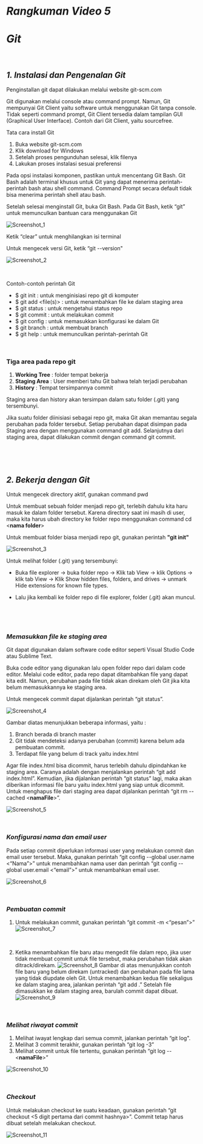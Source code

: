 # ***Rangkuman Video 5***
# ***Git***

<p>&nbsp;</p>

## ***1. Instalasi dan Pengenalan Git***
Penginstallan git dapat dilakukan melalui website git-scm.com 

Git digunakan melalui console atau command prompt. Namun, Git mempunyai Git Client yaitu software untuk menggunakan Git tanpa console. Tidak seperti command prompt, Git Client tersedia dalam tampilan GUI (Graphical User Interface). Contoh dari Git Client, yaitu sourcefree.

Tata cara install Git
1.	Buka website git-scm.com
2.	Klik download for Windows
3.	Setelah proses pengunduhan selesai, klik filenya
4.	Lakukan proses instalasi sesuai preferensi

Pada opsi instalasi komponen, pastikan untuk mencentang Git Bash. Git Bash adalah terminal khusus untuk Git yang dapat menerima perintah-perintah bash atau shell command. Command Prompt secara default tidak bisa menerima perintah shell atau bash. 

Setelah selesai menginstall Git, buka Git Bash. Pada Git Bash, ketik “git” untuk memunculkan bantuan cara menggunakan Git

![Screenshot_1](https://i.ibb.co/Ms9HtN1/Picture1.jpg)

Ketik “clear” untuk menghilangkan isi terminal

Untuk mengecek versi Git, ketik “git --version"

![Screenshot_2](https://i.ibb.co/X7DxTJd/Picture2.jpg)

<p>&nbsp;</p>

Contoh-contoh perintah Git
- $ git init : untuk menginisiasi repo git di komputer
- $ git add <file(s)> : untuk menambahkan file ke dalam staging area
- $ git status : untuk mengetahui status repo
- $ git commit : untuk melakukan commit
- $ git config : untuk memasukkan konfigurasi ke dalam Git
- $ git branch : untuk membuat branch
- $ git help : untuk memunculkan perintah-perintah Git

<p>&nbsp;</p>

### **Tiga area pada repo git**
1.	**Working Tree** : folder tempat bekerja
2.	**Staging Area** : User memberi tahu Git bahwa telah terjadi perubahan
3.	**History** : Tempat tersimpannya commit

Staging area dan history akan tersimpan dalam satu folder (.git) yang tersembunyi.

Jika suatu folder diinisiasi sebagai repo git, maka Git akan memantau segala perubahan pada folder tersebut. Setiap perubahan dapat disimpan pada Staging area dengan menggunakan command git add. Selanjutnya dari staging area, dapat dilakukan commit dengan command git commit.

<p>&nbsp;</p>
<p>&nbsp;</p>

## ***2. Bekerja dengan Git***
Untuk mengecek directory aktif, gunakan command pwd

Untuk membuat sebuah folder menjadi repo git, terlebih dahulu kita haru masuk ke dalam folder tersebut. Karena directory saat ini masih di user, maka kita harus ubah directory ke folder repo menggunakan command cd <**nama folder**>

Untuk membuat folder biasa menjadi repo git, gunakan perintah **"git init"**

![Screenshot_3](https://i.ibb.co/cXdgNwM/Picture3.jpg)

Untuk melihat folder (.git) yang tersembunyi:

- Buka file explorer -> buka folder repo -> Klik tab View -> klik Options -> klik tab View -> Klik Show hidden files, folders, and drives -> unmark Hide extensions for known file types.

- Lalu jika kembali ke folder repo di file explorer, folder (.git) akan muncul.

<p>&nbsp;</p>
<p>&nbsp;</p>

### ***Memasukkan file ke staging area***
Git dapat digunakan dalam software code editor seperti Visual Studio Code atau Sublime Text.

Buka code editor yang digunakan lalu open folder repo dari dalam code editor. Melalui code editor, pada repo dapat ditambahkan file yang dapat kita edit. Namun, perubahan pada file tidak akan direkam oleh Git jika kita belum memasukkannya ke staging area.

Untuk mengecek commit dapat dijalankan perintah “git status”.

![Screenshot_4](https://i.ibb.co/vdzvR5n/Picture4.jpg)

Gambar diatas menunjukkan beberapa informasi, yaitu :
1.	Branch berada di branch master
2.	Git tidak mendeteksi adanya perubahan (commit) karena belum ada pembuatan commit.
3.	Terdapat file yang belum di track yaitu index.html

Agar file index.html bisa dicommit, harus terlebih dahulu dipindahkan ke staging area. Caranya adalah dengan menjalankan perintah “git add index.html”. Kemudian, jika dijalankan perintah “git status” lagi, maka akan diberikan informasi file baru yaitu index.html yang siap untuk dicommit. Untuk menghapus file dari staging area dapat dijalankan perintah “git rm --cached <**namaFile**>”.

![Screenshot_5](https://i.ibb.co/Mf3Ftcp/Picture5.jpg)

<p>&nbsp;</p>

### ***Konfigurasi nama dan email user***
Pada setiap commit diperlukan informasi user yang melakukan commit dan email user tersebut. Maka, gunakan perintah “git config --global user.name <“Nama”>” untuk menambahkan nama user dan perintah “git config --global user.email <“email”>” untuk menambahkan email user.

![Screenshot_6](https://i.ibb.co/1nyvtP8/Picture6.jpg)

<p>&nbsp;</p>

### ***Pembuatan commit***
1. Untuk melakukan commit, gunakan perintah “git commit -m <“pesan”>”
![Screenshot_7](https://i.ibb.co/6F0XynW/Picture7.jpg)

<p>&nbsp;</p>

2. Ketika menambahkan file baru atau mengedit file dalam repo, jika user tidak membuat commit untuk file tersebut, maka perubahan tidak akan ditrack/direkam.
![Screenshot_8](https://i.ibb.co/NjFmQQg/Picture8.jpg)
Gambar di atas menunjukkan contoh file baru yang belum direkam (untracked) dan perubahan pada file lama yang tidak diupdate oleh Git. Untuk menambahkan kedua file sekaligus ke dalam staging area, jalankan perintah “git add .” Setelah file dimasukkan ke dalam staging area, barulah commit dapat dibuat.
![Screenshot_9](https://i.ibb.co/L0dgxSt/Picture9.jpg)

<p>&nbsp;</p>

### ***Melihat riwayat commit***
1. Melihat iwayat lengkap dari semua commit, jalankan perintah “git log".
2. Melihat 3 commit terakhir, gunakan perintah “git log -3”
3. Melihat commit untuk file tertentu, gunakan perintah “git log -- <**namaFile**>”

![Screenshot_10](https://i.ibb.co/Jp2ft5C/Picture10.jpg)



<p>&nbsp;</p>

### ***Checkout***
Untuk melakukan checkout ke suatu keadaan, gunakan perintah “git checkout <5 digit pertama dari commit hashnya>”. Commit tetap harus dibuat setelah melakukan checkout.

![Screenshot_11](https://i.ibb.co/HhXD9PD/Picture11.jpg)


